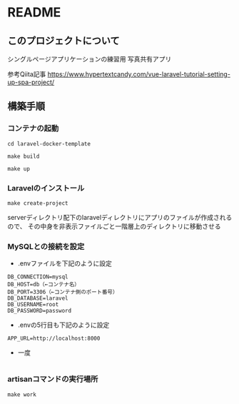 # README

## このプロジェクトについて

シングルページアプリケーションの練習用
写真共有アプリ

参考Qiita記事
https://www.hypertextcandy.com/vue-laravel-tutorial-setting-up-spa-project/


## 構築手順

### コンテナの起動

```
cd laravel-docker-template
```

```
make build
```

```
make up
```

### Laravelのインストール

```
make create-project
```

serverディレクトリ配下のlaravelディレクトリにアプリのファイルが作成されるので、
その中身を非表示ファイルごと一階層上のディレクトリに移動させる

### MySQLとの接続を設定

- .envファイルを下記のように設定

```
DB_CONNECTION=mysql
DB_HOST=db（←コンテナ名）
DB_PORT=3306（←コンテナ側のポート番号）
DB_DATABASE=laravel
DB_USERNAME=root
DB_PASSWORD=password
```

- .envの5行目も下記のように設定

```
APP_URL=http://localhost:8000
```

- 一度
```
```

### artisanコマンドの実行場所

```
make work
```